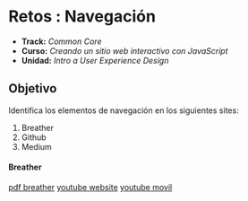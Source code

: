 # Retos : Navegación
* **Track:** _Common Core_
* **Curso:** _Creando un sitio web interactivo con JavaScript_
* **Unidad:** _Intro a User Experience Design_



## Objetivo
Identifica los elementos de navegación en los siguientes sites:

1. Breather
2. Github
3. Medium

#### Breather
[pdf breather](assets/docs/Breather.docx)
[youtube website](assets/images/youtube.jpg)
[youtube movil](assets/images/movil.jpg)



